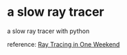 # a slow ray tracer
a slow ray tracer with python

reference: [Ray Tracing in One Weekend](http://www.realtimerendering.com/raytracing/Ray%20Tracing%20in%20a%20Weekend.pdf)